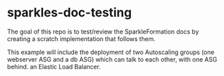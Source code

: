 sparkles-doc-testing
====================

The goal of this repo is to test/review the SparkleFormation docs by creating a scratch implementation that follows them.

This example will include the deployment of two Autoscaling groups (one webserver ASG and a db ASG) which can talk to each other, with one ASG behind. an Elastic Load Balancer.
